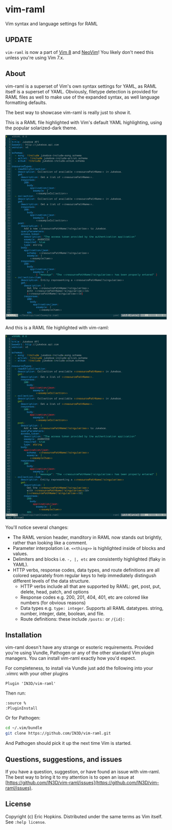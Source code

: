 # vim-raml
Vim syntax and language settings for RAML

## UPDATE

`vim-raml` is now a part of [Vim 8](https://github.com/vim/vim/blob/master/runtime/syntax/raml.vim) and [NeoVim](https://github.com/neovim/neovim/blob/master/runtime/syntax/raml.vim)! You likely don't need this unless you're using Vim 7.x.

## About

vim-raml is a superset of Vim's own syntax settings for YAML, as RAML itself is a superset of YAML. Obviously, filetype detection is provided for RAML files as well to make use of the expanded syntax, as well language formatting defaults.

The best way to showcase vim-raml is really just to show it.

This is a RAML file highlighted with Vim's default YAML highlighting, using the popular solarized-dark theme.

<img src="https://github.com/IN3D/vim-raml/blob/master/screenshots/yaml_highlighting.png" height="575">

And this is a RAML file highlighted with vim-raml:

<img src="https://github.com/IN3D/vim-raml/blob/master/screenshots/raml_highlighting.png" height="575">

You'll notice several changes:
 - The RAML version header, manditory in RAML now stands out brightly, rather than looking like a comment.
 - Parameter interpolation i.e. ```<<thing>>``` is highlighted inside of blocks and values.
 - Delimiters and blocks i.e. ```-, |, etc``` are consistently highlighted (flaky in YAML).
 - HTTP verbs, response codes, data types, and route definitions are all colored separately from regular keys to help immediately distingush different levels of the data structure.
   - HTTP verbs include all that are supported by RAML: get, post, put, delete, head, patch, and options
   - Response codes e.g. 200, 201, 404, 401, etc are colored like numbers (for obvious reasons)
   - Data types e.g. ```type: integer```. Supports all RAML datatypes. string, number, integer, date, boolean, and file.
   - Route definitions: these include ```/posts:``` or ```/{id}:```

## Installation

vim-raml doesn't have any strange or esoteric requirements.
Provided you're using Vundle, Pathogen or any of the other standard Vim plugin managers. You can install vim-raml exactly how you'd expect.

For completeness, to install via Vundle just add the following into your .vimrc with your other plugins
```viml
Plugin 'IN3D/vim-raml'
```
Then run:
```
:source %
:PluginInstall
```

Or for Pathogen:
```bash
cd ~/.vim/bundle
git clone https://github.com/IN3D/vim-raml.git
```
And Pathogen should pick it up the next time Vim is started.


## Questions, suggestions, and issues

If you have a question, suggestion, or have found an issue with vim-raml. The best way to bring it to my attention is to open an issue at [https://github.com/IN3D/vim-raml/issues](https://github.com/IN3D/vim-raml/issues).

## License

Copyright (c) Eric Hopkins. Distributed under the same terms as Vim itself.
See `:help license`.
